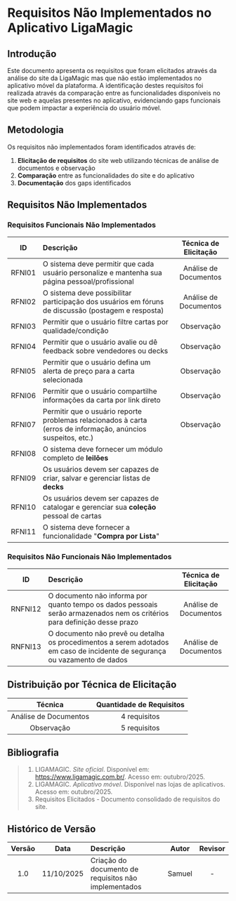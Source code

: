 # Requisitos Não Implementados no Aplicativo LigaMagic

## Introdução

Este documento apresenta os requisitos que foram elicitados através da análise do site da LigaMagic mas que não estão implementados no aplicativo móvel da plataforma. A identificação destes requisitos foi realizada através da comparação entre as funcionalidades disponíveis no site web e aquelas presentes no aplicativo, evidenciando gaps funcionais que podem impactar a experiência do usuário móvel.

## Metodologia

Os requisitos não implementados foram identificados através de:

1. **Elicitação de requisitos** do site web utilizando técnicas de análise de documentos e observação
2. **Comparação** entre as funcionalidades do site e do aplicativo
3. **Documentação** dos gaps identificados

## Requisitos Não Implementados

### Requisitos Funcionais Não Implementados

| **ID** | **Descrição**                                                                                                 | **Técnica de Elicitação** |
| :----: | :------------------------------------------------------------------------------------------------------------ | :-----------------------: |
| RFNI01 | O sistema deve permitir que cada usuário personalize e mantenha sua página pessoal/profissional               |   Análise de Documentos   |
| RFNI02 | O sistema deve possibilitar participação dos usuários em fóruns de discussão (postagem e resposta)            |   Análise de Documentos   |
| RFNI03 | Permitir que o usuário filtre cartas por qualidade/condição                                                   |        Observação         |
| RFNI04 | Permitir que o usuário avalie ou dê feedback sobre vendedores ou decks                                        |        Observação         |
| RFNI05 | Permitir que o usuário defina um alerta de preço para a carta selecionada                                     |        Observação         |
| RFNI06 | Permitir que o usuário compartilhe informações da carta por link direto                                       |        Observação         |
| RFNI07 | Permitir que o usuário reporte problemas relacionados à carta (erros de informação, anúncios suspeitos, etc.) |        Observação         |
| RFNI08 | O sistema deve fornecer um módulo completo de **leilões**                                                     |                           |
| RFNI09 | Os usuários devem ser capazes de criar, salvar e gerenciar listas de **decks**                                |                           |
| RFNI10 | Os usuários devem ser capazes de catalogar e gerenciar sua **coleção** pessoal de cartas                      |                           |
| RFNI11 | O sistema deve fornecer a funcionalidade "**Compra por Lista**"                                               |                           |

### Requisitos Não Funcionais Não Implementados

| **ID**  | **Descrição**                                                                                                              | **Técnica de Elicitação** |
| :-----: | :------------------------------------------------------------------------------------------------------------------------- | :-----------------------: |
| RNFNI12 | O documento não informa por quanto tempo os dados pessoais serão armazenados nem os critérios para definição desse prazo   |   Análise de Documentos   |
| RNFNI13 | O documento não prevê ou detalha os procedimentos a serem adotados em caso de incidente de segurança ou vazamento de dados |   Análise de Documentos   |

## Distribuição por Técnica de Elicitação

|      **Técnica**      | **Quantidade de Requisitos** |
| :-------------------: | :--------------------------: |
| Análise de Documentos |         4 requisitos         |
|      Observação       |         5 requisitos         |

## Bibliografia

> 1. LIGAMAGIC. _Site oficial_. Disponível em: https://www.ligamagic.com.br/. Acesso em: outubro/2025.
> 2. LIGAMAGIC. _Aplicativo móvel_. Disponível nas lojas de aplicativos. Acesso em: outubro/2025.
> 3. Requisitos Elicitados - Documento consolidado de requisitos do site.

## Histórico de Versão

| Versão |    Data    | Descrição                                            | Autor  | Revisor |
| :----: | :--------: | :--------------------------------------------------- | :----: | :-----: |
|  1.0   | 11/10/2025 | Criação do documento de requisitos não implementados | Samuel |    -    |
